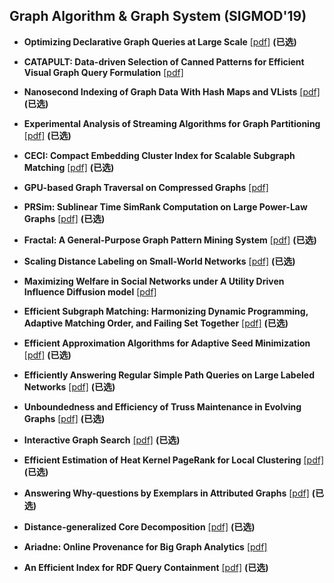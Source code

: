 ## Graph Algorithm & Graph System (SIGMOD'19)

* **Optimizing Declarative Graph Queries at Large Scale** [[pdf]](https://netdb.cis.upenn.edu/papers/graphrex_tr.pdf) **(已选)**

* **CATAPULT: Data-driven Selection of Canned Patterns for Efficient Visual Graph Query Formulation** [[pdf]](https://www.ntu.edu.sg/home/assourav/papers/SIGMOD-19-CATAPULT.pdf)
* **Nanosecond Indexing of Graph Data With Hash Maps and VLists** [[pdf]](https://dl.acm.org/ft_gateway.cfm?id=3314044&ftid=2067413&dwn=1&CFID=61770645&CFTOKEN=10a9eba02170aa2c-BEF438F2-BF79-0E53-D35D64B04894F4AF) **(已选)**
* **Experimental Analysis of Streaming Algorithms for Graph Partitioning** [[pdf]](https://dl.acm.org/ft_gateway.cfm?id=3300076&ftid=2067515&dwn=1&CFID=143492599&CFTOKEN=a2ad7dd94b42460c-85929616-0C2D-8AD9-7EF31DDDE78C1649) **(已选)**
* **CECI: Compact Embedding Cluster Index for Scalable Subgraph Matching** [[pdf]](https://www2.seas.gwu.edu/~howie/publications/CECI-SIGMOD19.pdf) **(已选)**
* **GPU-based Graph Traversal on Compressed Graphs** [[pdf]](https://dl.acm.org/ft_gateway.cfm?id=3319871&ftid=2067436&dwn=1&CFID=143492599&CFTOKEN=a2ad7dd94b42460c-85929616-0C2D-8AD9-7EF31DDDE78C1649)
* **PRSim: Sublinear Time SimRank Computation on Large Power-Law Graphs** [[pdf]](https://arxiv.org/pdf/1905.02354.pdf) **(已选)**
* **Fractal: A General-Purpose Graph Pattern Mining System** [[pdf]](https://dl.acm.org/ft_gateway.cfm?id=3319875&ftid=2067505&dwn=1&CFID=143492599&CFTOKEN=a2ad7dd94b42460c-85929616-0C2D-8AD9-7EF31DDDE78C1649) **(已选)**
* **Scaling Distance Labeling on Small-World Networks** [[pdf]](https://dl.acm.org/ft_gateway.cfm?id=3319877&ftid=2067460&dwn=1&CFID=143492599&CFTOKEN=a2ad7dd94b42460c-85929616-0C2D-8AD9-7EF31DDDE78C1649) **(已选)**
* **Maximizing Welfare in Social Networks under A Utility Driven Influence Diffusion model** [[pdf]](https://arxiv.org/pdf/1807.02502.pdf)
* **Efficient Subgraph Matching: Harmonizing Dynamic Programming, Adaptive Matching Order, and Failing Set Together** [[pdf]](https://dl.acm.org/ft_gateway.cfm?id=3319880&ftid=2067526&dwn=1&CFID=143492599&CFTOKEN=a2ad7dd94b42460c-85929616-0C2D-8AD9-7EF31DDDE78C1649) **(已选)**
* **Efficient Approximation Algorithms for Adaptive Seed Minimization** [[pdf]](https://dl.acm.org/ft_gateway.cfm?id=3319881&ftid=2067437&dwn=1&CFID=143492599&CFTOKEN=a2ad7dd94b42460c-85929616-0C2D-8AD9-7EF31DDDE78C1649) **(已选)**
* **Efficiently Answering Regular Simple Path Queries on Large Labeled Networks** [[pdf]](http://www.cse.iitd.ernet.in/~srikanta/publication/sigmod-19/sigmod-19.pdf) **(已选)**
* **Unboundedness and Efficiency of Truss Maintenance in Evolving Graphs** [[pdf]](https://dl.acm.org/ft_gateway.cfm?id=3300082&ftid=2067443&dwn=1&CFID=61770079&CFTOKEN=9154fac8818a54f9-BECA8336-FE84-4233-08AF79034966A459) **(已选)**
* **Interactive Graph Search** [[pdf]](https://www.cse.cuhk.edu.hk/~taoyf/paper/sigmod19.pdf) **(已选)**
* **Efficient Estimation of Heat Kernel PageRank for Local Clustering** [[pdf]](https://arxiv.org/pdf/1904.02707.pdf) **(已选)**
* **Answering Why-questions by Exemplars in Attributed Graphs** [[pdf]](https://dl.acm.org/ft_gateway.cfm?id=3319890&ftid=2067544&dwn=1&CFID=143492599&CFTOKEN=a2ad7dd94b42460c-85929616-0C2D-8AD9-7EF31DDDE78C1649) **(已选)**
* **Distance-generalized Core Decomposition** [[pdf]](https://dl.acm.org/ft_gateway.cfm?id=3324962&ftid=2067468&dwn=1&CFID=89529809&CFTOKEN=bf7bc4cb46414a94-C7D42BD9-E6E3-2245-D753489FEB699580) **(已选)**
* **Ariadne: Online Provenance for Big Graph Analytics** [[pdf]](http://www.sysnet.ucsd.edu/sysnet/miscpapers/ariadne-sigmod19.pdf) 
* **An Efficient Index for RDF Query Containment** [[pdf]](https://dl.acm.org/ft_gateway.cfm?id=3319864&ftid=2067554&dwn=1&CFID=86153805&CFTOKEN=5f010162fd249cd3-4F0FB66F-D6C7-3C8D-779A4E6AEBBAEF5E) **(已选)** 
